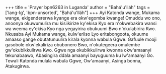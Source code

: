 +++
title = 'Prayer bpn6263 in Luganda'
author = "Bahá'u'lláh"
tags = ['lang-lg', 'bpn-unsorted', "Bahá'u'lláh"]
+++
Ayi Katonda wange, Mukama wange, ekigendererwa kyange era okw'egomba kwange!  Omuddu wo ono, anoonya okuwumulira mu kisiikirize ky'ekisa Kyo era n'okwebakira wansi wa weema ey'ekisa Kyo nga yegayirira obukuumi Bwo n'okulabirira Kwo.
Nkusaba Ayi Mukama wange, kulw'eriiso Lyo eritabongoota, okuume amaaso gange obutatunuulira kirala kyonna wabula Ggwe.  Gafuule mooji gasobole okw'ekaliriza obubonero Bwo, n'okutegeera omulembe gw'okubikkulirwa Kwo.  Ggwe nga okubikkulirwa kwonna okw'amaanyi tekunabaawo, Abasingira ddala amaanyi bayuguuma ku lw'amaanyi Go.
Tewali Katonda mulala wabula Ggwe, Ow'amaanyi, Asinga bonna, Atakugirwa.
